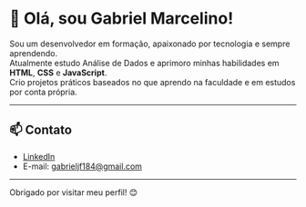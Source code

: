 # 👋 Olá, sou Gabriel Marcelino!

Sou um desenvolvedor em formação, apaixonado por tecnologia e sempre aprendendo.  
Atualmente estudo Análise de Dados e aprimoro minhas habilidades em **HTML**, **CSS** e **JavaScript**.  
Crio projetos práticos baseados no que aprendo na faculdade e em estudos por conta própria.

---

## 📫 Contato

- [LinkedIn](https://www.linkedin.com/in/gabriel-marcelino1/)  
- E-mail: gabrieljf184@gmail.com

---

Obrigado por visitar meu perfil! 😊
